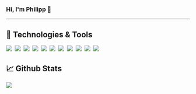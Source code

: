 ### Hi, I'm Philipp 👋
--------

## 🔧 Technologies & Tools
![](https://img.shields.io/badge/OS-macOS-353353?style=for-the-badge&logo=apple&logoColor=white)&nbsp;
![](https://img.shields.io/badge/OS-Windows-353353?style=for-the-badge&logo=windows&logoColor=white)&nbsp;
![](https://img.shields.io/badge/IDE-Visual_Studio-353353?style=for-the-badge&logo=visual-studio&logoColor=white)&nbsp;
![](https://img.shields.io/badge/IDE-Visual_Studio_Code-353353?style=for-the-badge&logo=visual-studio-code&logoColor=white)&nbsp;
![](https://img.shields.io/badge/Code-C%23-353353?style=for-the-badge&logo=c-sharp&logoColor=white)&nbsp;
![](https://img.shields.io/badge/Web_Framework-ASP.NET-353353?style=for-the-badge&logo=c-sharp&logoColor=white)&nbsp;
![](https://img.shields.io/badge/Frontend-Angular-353353?style=for-the-badge&logo=angular&logoColor=white)&nbsp;
![](https://img.shields.io/badge/Mobile-Xamarin-353353?style=for-the-badge&logo=xamarin&logoColor=white)&nbsp;
![](https://img.shields.io/badge/Tools-MSSQL-353353?style=for-the-badge&logo=microsoft-sql-server&logoColor=white)&nbsp;
![](https://img.shields.io/badge/Cloud-MS_Azure-353353?style=for-the-badge&logo=microsoft-azure&logoColor=white)&nbsp;
![](https://img.shields.io/badge/DevOps-Azure_DevOps-353353?style=for-the-badge&logo=azure-devops&logoColor=white)

## 📈 Github Stats
![](https://github-readme-stats.vercel.app/api/top-langs/?username=philipp-mos&layout=compact&hide=javascript,jupyter%20notebook,css,html&langs_count=7&theme=dark)
